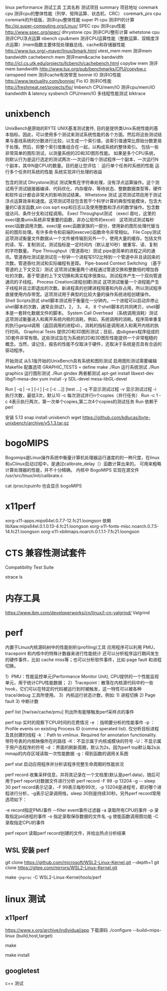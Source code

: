 linux performance 测试工具
工具名称		测试项目			summary 										项目地址
coremark		cpu			测评cpu的整体性能（列举、矩阵运算、状态机、CRC）
coremark_pro	cpu			coremark的升级版，测评cpu整体性能
super PI		cpu			测评PI的计算										ftp://pi.super-computing.org/Linux/
SPEC			cpu			测评cpu性能										http://www.spec.org/spec/
dhrystone		cpu			测评CPU整形计算
whetstone		cpu			测评CPU浮点运算
nbench			cpu&mem		测评CPU运算性能（整数运算、双精度浮点运算）/mem指数主要体现处理器总线、cache和存储器性能
																			http://www.tux.org/~mayer/linux/bmark.html
utest_mem		mem			测评mem bandwidth
cachebench		mem			测评mem&cache bandwidth					http://icl.cs.utk.edu/projects/llcbench/cachebench.html
copybw			mem			测评mem bandwidth						http://www.tux.org/pub/benchmarks/CPU/copybw.c
ramspeed		mem			测评cache有效带宽
bonnie			IO			测评IO性能								http://www.textuality.com/bonnie/
Fio				IO			测评IO性能								http://freshmeat.net/projects/fio/
lmbench			CPU/mem/IO	测评cpu/mem/IO bandwidth & latency
sysbench		CPU/mem/IO	多线程性能测试
blktrace

# unixbench
UnixBench是原始的BYTE UNIX基准测试套件, 目的是提供类Unix系统性能的基本指标。因此，可以使用多个测试来测试系统性能的各个方面。然后将这些测试结果与基线系统的分数进行比较，以生成一个索引值，该索引值通常比原始分数更易于处理。然后，将整个索引值集组合在一起，以构成系统的整体索引。
包括一些非常简单的图形测试，以测量系统的2D和3D图形性能。
如果是多个CPU系统，则默认行为是运行选定的测试两次-一次运行每个测试程序一个副本，一次运行N个副本，其中N是CPU的数量。目的是让您评估：
运行单个任务时系统的性能
运行多个任务时系统的性能
系统实现并行处理的收益

包含的测试
Dhrystone测试
测试聚焦在字符串处理，没有浮点运算操作。这个测试用于测试链接器编译、代码优化、内存缓存、等待状态、整数数据类型等，硬件和软件设计都会非常大的影响测试结果。
Whetstone 测试
这项测试项目用于测试浮点运算效率和速度。这项测试项目包含若干个科学计算的典型性能模块，包含大量的C语言函数,sin cos sqrt exp和日志以及使用整数和浮点的数学操作。包含数组访问、条件分支和过程调用。
Execl Throughput测试
（execl 吞吐，这里的execl是类unix系统非常重要的函数，非办公软件的excel）
这项测试测试每秒execl函数调用次数。execl是 exec函数家族的一部分，使用新的图形处理代替当前的图形处理。有许多命令和前端的execve()函数命令非常相似。
File Copy测试
这项测试衡量文件数据从一个文件被传输到另外一个，使用大量的缓存。包括文件的读、写、复制测试，测试指标是一定时间内（默认是10秒）被重写、读、复制的字符数量。
Pipe Throughput（管道吞吐）测试
pipe是简单的进程之间的通讯。管道吞吐测试是测试在一秒钟一个进程写512比特到一个管道中并且读回来的次数。管道吞吐测试和实际编程有差距。
Pipe-based Context Switching （基于管道的上下文交互）测试
这项测试衡量两个进程通过管道交换和整数倍的增加吞吐的次数。基于管道的上下文切换和真实程序很类似。测试程序产生一个双向管道通讯的子线程。
Process Creation(进程创建)测试
这项测试衡量一个进程能产生子线程并且立即退出的次数。新进程真的创建进程阻塞和内存占用，所以测试程序直接使用内存带宽。这项测试用于典型的比较大量的操作系统进程创建操作。
Shell Scripts测试
shell脚本测试用于衡量在一分钟内，一个进程可以启动并停止shell脚本的次数，通常会测试1，2， 3， 4， 8 个shell脚本的共同拷贝，shell脚本是一套转化数据文件的脚本。
System Call Overhead （系统调用消耗）测试
这项测试衡量进入和离开系统内核的消耗，例如，系统调用的消耗。程序简单重复的执行getpid调用（返回调用的进程id）。消耗的指标是调用进入和离开内核的执行时间。
Graphical Tests
提供2D和3D图形测试；目前，由ubgears程序组成的3D套件非常有限。这些测试旨在为系统的2D和3D图形性能提供一个非常粗糙的概念。当然，请记住，报告的性能不仅取决于硬件，还取决于系统是否具有合适的驱动程序。

开始测试
从5.1版开始的UnixBench具有系统和图形测试
启用图形测试需要编辑 Makefile 配置选项 GRAPHIC_TESTS = define
make
./Run			运行系统测试
./Run graphics	运行图形测试
./Run gindex	两者都测试
apt-get install libxext-dev libgl1-mesa-dev
yum install -y SDL-devel mesa-libGL-devel

Run [ -q | -v ] [-i <n> ] [-c <n> [-c <n> ...]] [test ...]
-q 			不显示测试过程
-v 			显示测试过程
-i <count>	执行次数，最低3次，默认10
-c <n>		每次测试并行n个copies（并行任务）
Run -c 1 -c 4表示执行两次，第一次单个copies,第二次4个copies的测试任务
Run 依赖于 perl

安装
5.13
snap install unixbench
wget https://github.com/kdlucas/byte-unixbench/archive/v5.1.3.tar.gz

# bogoMIPS
Bogomips是Linux操作系统中衡量计算机处理器运行速度的的一种尺度，在linux和uClinux启动过程中，是通过calibrate_delay（）函数计算出来的。
可用来粗略计算处理器的性能，并不十分精确。
内核中 BogoMIPS 实现在源文件
/usr/src/linux/init/calibrate.c

cat /proc/cpuinfo
也会显示 bogoMIPS



# x11perf
xorg-x11-apps.mips64el.0.7.7-12.fc21.loongson
依赖
libXaw.mips64el.0.1.0.13-4.fc21.loongson
xorg-x11-fonts-misc.noarch.0.7.5-14.fc21.loongson
xorg-x11-xbitmaps.noarch.0.1.1.1-7.fc21.loongson


# CTS 兼容性测试套件
Compatibility Test Suite


strace ls
# 内存工具
https://www.ibm.com/developerworks/cn/linux/l-cn-valgrind/
Valgrind

# perf
内置于Linux内核源码树中的性能剖析(profiling)工具
应用程序可以利用 PMU，tracepoint 和内核中的特殊计数器来进行性能统计
还可以分析程序运行期间发生的硬件事件，比如 cache miss等；也可以分析软件事件，比如 page fault 和进程切换。

1）PMU：性能监控单元(Performance Monitor Unit), CPU提供的一个性能监视单元，用于统计CPU性能数据；
2）Tracepoint：散落在内核源代码中的一些 hook，它们可以在特定的代码被运行到时被触发，这一特性可以被各种 trace/debug 工具所使用。
3）内核运行状态计数，例如:  1) 进程切换   2) Page fault   3) 中断计数

perf list [hw/sw/cache/pmu]
列出所有能够触发perf采样点的事件

perf top
实时的观察下CPU时间的花费情况
-e <event>：指明要分析的性能事件
-p <pid>：Profile events on existing Process ID (comma sperated list). 仅分析目标进程及其创建的线程
-k <path>：Path to vmlinux. Required for annotation functionality. 带符号表的内核映像所在的路径
-K：不显示属于内核或模块的符号
-U：不显示属于用户态程序的符号
-d <n>：界面的刷新周期，默认为2s，因为perf top默认每2s从mmap的内存区域读取一次性能数据
-g：得到函数的调用关系图

perf stat
启动应用程序并分析该程序完整生命周期的性能状况

perf record
收集采样信息，并将其记录在一个文档里(默认是perf.data)，随后可用于perf report对数据文件进行分析
perf record -F 99 -p 13204 -g -- sleep 30
perf record表示记录，-F 99表示每秒99次，-p 13204是进程号，即对哪个进程进行分析，-g表示记录调用栈，sleep 30则是持续30秒。另外perf record常用选项如下：

-e record指定PMU事件
    --filter  event事件过滤器
-a  录取所有CPU的事件
-p  录取指定pid进程的事件
-o  指定录取保存数据的文件名
-g  使能函数调用图功能
-C 录取指定CPU的事件

perf report
读取perf record创建的文件，并给出热点分析结果

## WSL 安装 perf
git clone https://github.com/microsoft/WSL2-Linux-Kernel.git --depth=1
git clone https://gitee.com/mirrors/WSL2-Linux-Kernel.git

make -j`nproc` -C WSL2-Linux-Kernel/tools/perf

# linux 测试
## x11perf
https://www.x.org/archive/individual/app 下载源码
./configure --build=mips-linux 	(build,host,target)

make

make install

## googletest
c++ 测试
